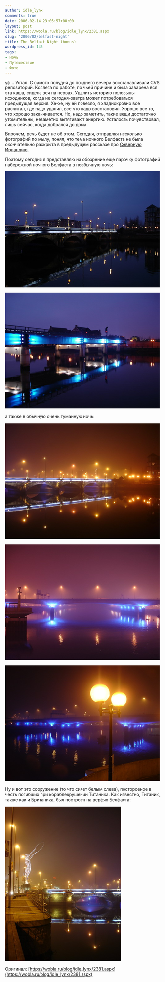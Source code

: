 ```yaml
---
author: idle_lynx
comments: true
date: 2006-02-14 23:05:57+00:00
layout: post
link: https://wobla.ru/blog/idle_lynx/2381.aspx
slug: '2006/02/belfast-night'
title: The Belfast Night (bonus)
wordpress_id: 146
tags:
- Ночь
- Путешествие
- Фото
---
```


уф... Устал. С самого полудня до позднего вечера восстанавливали CVS репозиторий. Коллега по работе, по чьей причине и была заварена вся эта каша, сидела вся на нервах. Удалить историю половыны исходников, когда не сегодня-завтра может потребоваться предыдущая версия. Хе-хе, ну ей повезло, я хладнокровно все расчитал, где надо удалил, все что надо восстановил. Хорошо все то, что хорошо заканчивается. Но, надо заметить, такие вещи достаточно утомительны, незаметно вытягивают энергию. Усталость почувствовал, лишь сейчас, когда добрался до дома.

Впрочем, речь будет не об этом. Сегодня, отправляя несколько фотографий по мылу, понял, что тема ночного Белфаста не была окончательно раскрыта в предыдущем рассказе про [Северную Ирландию](2006/02/northen-ireland).

Поэтому сегодня я представляю на обозрение еще парочку фотографий набережной ночного Белфаста в необычную ночь:

![Belfast Night - bridge](images/2007/05/5bf0f6b5-e789-4584-931f-90074b6e230d.JPG)

![Belfast Night - bridge](images/2007/05/ab165a41-bf4b-4f56-ab95-85f66bfecf65.JPG)

а также в обычную очень туманную ночь:

![Mysty Belfast Night - bridge](images/2007/05/35b9b4a5-a060-48e3-ab62-2e9e09ef3b26.JPG)

![Mysty Belfast Night - bridge](images/2007/05/0bce924f-210a-44e5-9f82-925cf0b95503.JPG)

![Mysty Belfast Night - lamp](images/2007/05/fa297354-3b53-4fb0-a836-2f16825758e9.JPG)

Ну и вот это сооружение (то что сияет белым слева), постороеное в честь погибших при кораблекрушении Титаника. Как известно, Титаник, также как и Британика, был построен на верфях Белфаста:

![In memory of Titanic](images/2007/05/197f2fe0-9c5a-48ad-8ae8-b8aa4f6ca6c4.JPG)

Оригинал: [https://wobla.ru/blog/idle_lynx/2381.aspx](https://wobla.ru/blog/idle_lynx/2381.aspx)
